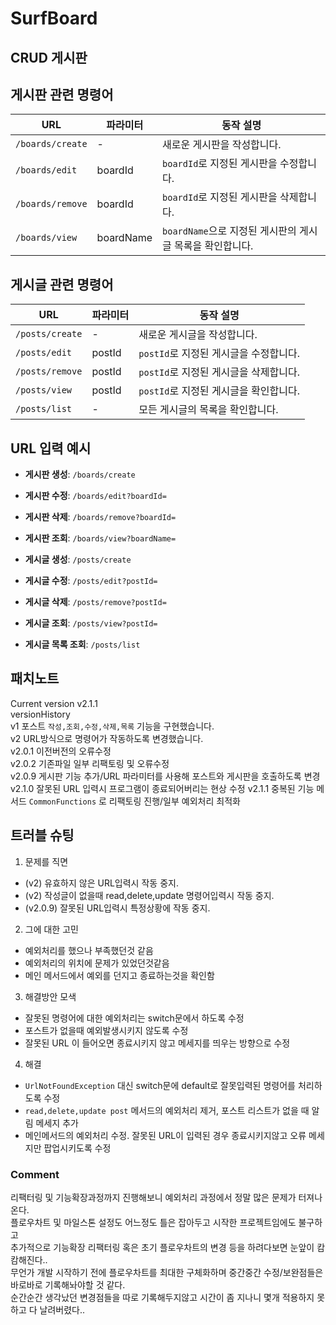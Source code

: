 # SurfBoard 
## CRUD 게시판

## 게시판 관련 명령어

| URL              | 파라미터      | 동작 설명                                 |
|------------------|-----------|---------------------------------------|
| `/boards/create` | -         | 새로운 게시판을 작성합니다.                       |
| `/boards/edit`   | boardId   | `boardId`로 지정된 게시판을 수정합니다.            |
| `/boards/remove` | boardId   | `boardId`로 지정된 게시판을 삭제합니다.            |
| `/boards/view`   | boardName | `boardName`으로 지정된 게시판의 게시글 목록을 확인합니다. |

## 게시글 관련 명령어

| URL             | 파라미터   | 동작 설명                     |
|-----------------|--------|---------------------------|
| `/posts/create` | -      | 새로운 게시글을 작성합니다.           |
| `/posts/edit`   | postId | `postId`로 지정된 게시글을 수정합니다. |
| `/posts/remove` | postId | `postId`로 지정된 게시글을 삭제합니다. |
| `/posts/view`   | postId | `postId`로 지정된 게시글을 확인합니다. |
| `/posts/list`   | -      | 모든 게시글의 목록을 확인합니다.        |

## URL 입력 예시  
- **게시판 생성**: `/boards/create`  
- **게시판 수정**: `/boards/edit?boardId=`  
- **게시판 삭제**: `/boards/remove?boardId=`  
- **게시판 조회**: `/boards/view?boardName=`  

- **게시글 생성**: `/posts/create`  
- **게시글 수정**: `/posts/edit?postId=`  
- **게시글 삭제**: `/posts/remove?postId=`  
- **게시글 조회**: `/posts/view?postId=`  
- **게시글 목록 조회**: `/posts/list`  


## 패치노트  
Current version v2.1.1   
 versionHistory  
v1 포스트 `작성,조회,수정,삭제,목록` 기능을 구현했습니다.  
v2 URL방식으로 명령어가 작동하도록 변경했습니다.  
v2.0.1 이전버전의 오류수정  
v2.0.2 기존파일 일부 리팩토링 및 오류수정  
v2.0.9 게시판 기능 추가/URL 파라미터를 사용해 포스트와 게시판을 호출하도록 변경
v2.1.0 잘못된 URL 입력시 프로그램이 종료되어버리는 현상 수정
v2.1.1 중복된 기능 메서드 `CommonFunctions` 로 리팩토링 진행/일부 예외처리 최적화  

## 트러블 슈팅
1. 문제를 직면  
- (v2) 유효하지 않은 URL입력시 작동 중지.  
- (v2) 작성글이 없을때 read,delete,update 명령어입력시 작동 중지.
- (v2.0.9) 잘못된 URL입력시 특정상황에 작동 중지.  
2. 그에 대한 고민  
- 예외처리를 했으나 부족했던것 같음  
- 예외처리의 위치에 문제가 있었던것같음  
- 메인 메서드에서 예외를 던지고 종료하는것을 확인함  
3. 해결방안 모색  
- 잘못된 명령어에 대한 예외처리는 switch문에서 하도록 수정
- 포스트가 없을때 예외발생시키지 않도록 수정  
- 잘못된 URL 이 들어오면 종료시키지 않고 메세지를 띄우는 방향으로 수정  
4. 해결  
- `UrlNotFoundException` 대신 switch문에 default로 잘못입력된 명령어를 처리하도록 수정  
- `read,delete,update post` 메서드의 예외처리 제거, 포스트 리스트가 없을 때 알림 메세지 추가  
- 메인메서드의 예외처리 수정. 잘못된 URL이 입력된 경우 종료시키지않고 오류 메세지만 팝업시키도록 수정  
  
### Comment
리팩터링 및 기능확장과정까지 진행해보니 예외처리 과정에서 정말 많은 문제가 터져나온다.  
플로우차트 및 마일스톤 설정도 어느정도 틀은 잡아두고 시작한 프로젝트임에도 불구하고  
추가적으로 기능확장 리팩터링 혹은 초기 플로우차트의 변경 등을 하려다보면 눈앞이 캄캄해진다..  
무언가 개발 시작하기 전에 플로우차트를 최대한 구체화하며 중간중간 수정/보완점들은 바로바로 기록해놔야할 것 같다.  
순간순간 생각났던 변경점들을 따로 기록해두지않고 시간이 좀 지나니 몇개 적용하지 못하고 다 날려버렸다..  